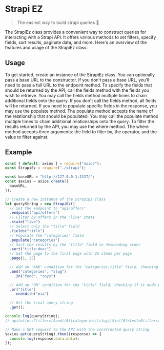 # Strapi EZ
> The easiest way to build strapi queries 🚀  

The StrapiEz class provides a convenient way to construct queries for interacting with a Strapi API. It offers various methods to set filters, specify fields, sort results, paginate data, and more. Here's an overview of the features and usage of the StrapiEz class:

## Usage
To get started, create an instance of the StrapiEz class. You can optionally pass a base URL to the constructor. If you don't pass a base URL, you'll need to pass a full URL to the endpoint method.
To specify the fields that should be returned by the API, call the fields method with the fields you wish to retrieve. You may call the fields method multiple times to chain additional fields onto the query. If you don't call the fields method, all fields will be returned.
If you need to populate specific fields in the response, you may use the populate method. The populate method accepts the name of the relationship that should be populated. You may call the populate method multiple times to chain additional relationships onto the query.
To filter the results returned by the API, you may use the where method. The where method accepts three arguments: the field to filter by, the operator, and the value to filter against.

## Example
```js
const { default: axios } = require("axios");
const StrapiEz = require("./strapi");

const baseURL = "http://127.0.0.1:1337/";
const $axios = axios.create({
  baseURL,
});

// Create a new instance of the StrapiEz class
let queryString = new StrapiEz()
  // Set the endpoint to "api/offers"
  .endpoint('api/offers') 
  // Filter by offers in the "live" state
  .state("live") 
  // Select only the "title" field
  .fields("title") 
  // Populate the "categories" field
  .populate("categories")
  // Sort the results by the "title" field in descending order
  .sort("title:desc")
  // Set the page to the first page with 25 items per page
  .page(1, 25)

  // Add an "AND" condition for the "categories.title" field, checking for values "food" or "toys"
  .and("categories", "slug")
    .in("food", "toys") 

  // Add an "OR" condition for the "title" field, checking if it ends with "mia"
  .or("title") 
    .endsWith("mia")

  // Get the final query string
  .get();

console.log(queryString);
// api/offers?filters[$and][0][categories][slug][$in][0]=teste&filters[$and][0][categories][slug][$in][1]=alimentacao&filters[$or][0][title][$endsWith][0]=mia&publicationState=live&fields[0]=title&populate[0]=categories&sort[0]=title%3Adesc&pagination[page]=1&pagination[pageSize]=25&pagination[withCount]=true

// Make a GET request to the API with the constructed query string
$axios.get(queryString).then((response) => {
  console.log(response.data.data);
});

```
